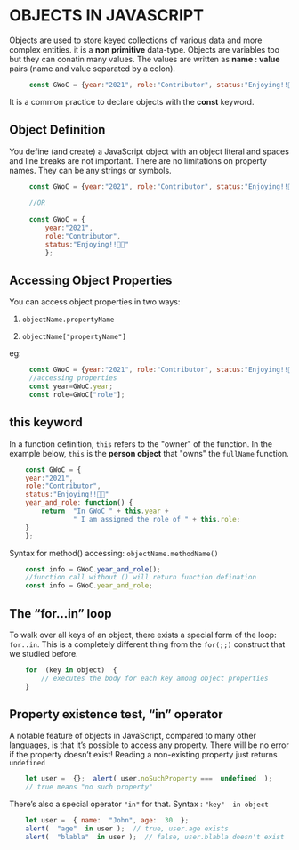 #  OBJECTS IN JAVASCRIPT
Objects are used to store keyed collections of various data and more complex entities. it is a **non primitive** data-type. Objects are variables too but they can conatin many values. 
The values are written as **name : value** pairs (name and value separated by a colon).
```js
     const GWoC = {year:"2021", role:"Contributor", status:"Enjoying!!🎉✨"};
```
It is a common practice to declare objects with the **const** keyword.

## Object Definition
You define (and create) a JavaScript object with an object literal and spaces and line breaks are not important. There are no limitations on property names. They can be any strings or symbols.
```js
     const GWoC = {year:"2021", role:"Contributor", status:"Enjoying!!🎉✨"};
     
     //OR
	 
	 const GWoC = {
		 year:"2021", 
		 role:"Contributor", 
		 status:"Enjoying!!🎉✨"
		 };
```
## Accessing Object Properties
You can access object properties in two ways:
1.    `objectName.propertyName`

2.    `objectName["propertyName"]`

eg:
```js
     const GWoC = {year:"2021", role:"Contributor", status:"Enjoying!!🎉✨"};
     //accessing properties
     const year=GWoC.year;
     const role=GWoC["role"];
```

## this keyword

In a function definition,  `this`  refers to the "owner" of the function. In the example below,  `this`  is the  **person object**  that "owns" the  `fullName`  function.
```js
	const GWoC = {  
	year:"2021", 
    role:"Contributor", 
	status:"Enjoying!!🎉✨"
	year_and_role: function() {  
		return  "In GWoC " + this.year + 
		        " I am assigned the role of " + this.role;  
	}  
	};
```

Syntax for method() accessing:	`objectName.methodName()` 
```js
	const info = GWoC.year_and_role();
	//function call without () will return function defination
	const info = GWoC.year_and_role;
```

## The “for…in” loop
To walk over all keys of an object, there exists a special form of the loop: `for..in`. This is a completely different thing from the `for(;;)` construct that we studied before.
```js
	for  (key in object)  {  
		// executes the body for each key among object properties  
	}
```
## Property existence test, “in” operator
A notable feature of objects in JavaScript, compared to many other languages, is that it’s possible to access any property. There will be no error if the property doesn’t exist!
Reading a non-existing property just returns  `undefined`
```js
	let user =  {};  alert( user.noSuchProperty ===  undefined  );  
	// true means "no such property"
```
There’s also a special operator  `"in"`  for that.
Syntax : `"key"  in object`
```js
	let user =  { name:  "John", age:  30  };  
	alert(  "age"  in user );  // true, user.age exists  
	alert(  "blabla"  in user );  // false, user.blabla doesn't exist
```
